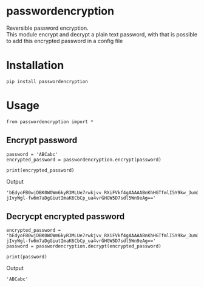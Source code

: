 # passwordencryption
Reversible password encryption.  
This module encrypt and decrypt a plain text password, with that is possible to add this encrypted password in a config file

# Installation

```
pip install passwordencryption
```
# Usage
```
from passwordencryption import *

```
## Encrypt password
```
password = 'ABCabc'
encrypted_password = passwordencryption.encrypt(password)

print(encrypted_password)
```
Output
```
'bEdyoFB0wjDBK0WOWm6kyR3MLUe7rwkjvv_RXiFVkf4gAAAAABnKhHGTfmlI5Y9kw_3umDMLBI7vHh1k2x_8UyUm-jIvyWgl-fw6m7aDgGiutImaK6CbCp_ua4vrGHGW5D7sdl5Wn9eAg=='
```
## Decrycpt encrypted password
```
encrypted_password = 'bEdyoFB0wjDBK0WOWm6kyR3MLUe7rwkjvv_RXiFVkf4gAAAAABnKhHGTfmlI5Y9kw_3umDMLBI7vHh1k2x_8UyUm-jIvyWgl-fw6m7aDgGiutImaK6CbCp_ua4vrGHGW5D7sdl5Wn9eAg=='
password = passwordencryption.decrypt(encrypted_password)

print(password)
```
Output
```
'ABCabc'
```